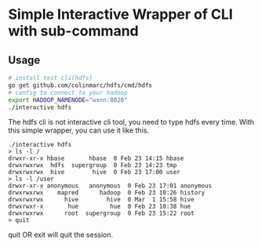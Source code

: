 # Simple Interactive Wrapper of CLI with sub-command

## Usage

```bash
# install test cli(hdfs)
go get github.com/colinmarc/hdfs/cmd/hdfs
# config to connect to your hadoop
export HADOOP_NAMENODE="wxnn:8020"
./interactive hdfs
```

The hdfs cli is not interactive cli tool, you need to type hdfs every time.
With this simple wrapper, you can use it like this.
```
./interactive hdfs
> ls -l /
drwxr-xr-x hbase       hbase  0 Feb 23 14:15 hbase
drwxrwxrwx  hdfs  supergroup  0 Feb 23 14:23 tmp
drwxrwxrwx  hive        hive  0 Feb 23 17:00 user
> ls -l /user
drwxr-xr-x anonymous   anonymous  0 Feb 23 17:01 anonymous
drwxrwxrwx    mapred      hadoop  0 Feb 23 10:26 history
drwxrwxrwx      hive        hive  0 Mar  1 15:58 hive
drwxrwxr-x       hue         hue  0 Feb 23 10:38 hue
drwxrwxrwx      root  supergroup  0 Feb 23 15:22 root
> quit
```

quit OR exit will quit the session.
